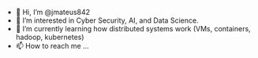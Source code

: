 - 👋 Hi, I’m @jmateus842
- 👀 I’m interested in Cyber Security, AI, and Data Science.
- 🌱 I’m currently learning how distributed systems work (VMs, containers, hadoop, kubernetes)
- 📫 How to reach me ...

<!---
jmateus842/jmateus842 is a ✨ special ✨ repository because its `README.md` (this file) appears on your GitHub profile.
You can click the Preview link to take a look at your changes.
--->
